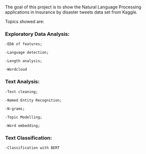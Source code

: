 The goal of this project is to show the Natural Language Processing applications in Insurance by disaster tweets data set from Kaggle.

Topics showed are:

### Exploratory Data Analysis:
  
    -EDA of features;
  
    -Language detection;
  
    -Length analysis;
  
    -Wordcloud

### Text Analysis:
  
    -Text cleaning;
  
    -Named Entity Recognition;
  
    -N-grams;
  
    -Topic Modelling;
  
    -Word embedding;
 
### Text Classification:
  
    -Classification with BERT
  
